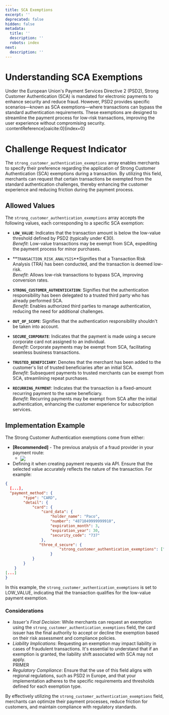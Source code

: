 ```yaml
---
title: SCA Exemptions
excerpt: ''
deprecated: false
hidden: false
metadata:
  title: ''
  description: ''
  robots: index
next:
  description: ''
---
```

# Understanding SCA Exemptions

Under the European Union's Payment Services Directive 2 (PSD2), Strong Customer Authentication (SCA) is mandated for electronic payments to enhance security and reduce fraud. However, PSD2 provides specific scenarios—known as SCA exemptions—where transactions can bypass the standard authentication requirements. These exemptions are designed to streamline the payment process for low-risk transactions, improving the user experience without compromising security. :contentReference\[oaicite:0]\{index=0}

# Challenge Request Indicator

The `strong_customer_authentication_exemptions` array enables merchants to specify their preference regarding the application of Strong Customer Authentication (SCA) exemptions during a transaction. By utilizing this field, merchants can request that certain transactions be exempted from the standard authentication challenges, thereby enhancing the customer experience and reducing friction during the payment process.

## Allowed Values

The `strong_customer_authentication_exemptions` array accepts the following values, each corresponding to a specific SCA exemption:

* **`LOW_VALUE`**: Indicates that the transaction amount is below the low-value threshold defined by PSD2 (typically under €30).\
  *Benefit*: Low-value transactions may be exempt from SCA, expediting the payment process for minor purchases.

* \*\*`TRANSACTION_RISK_ANALYSIS`\*\*Signifies that a Transaction Risk Analysis (TRA) has been conducted, and the transaction is deemed low-risk.\
  *Benefit*: Allows low-risk transactions to bypass SCA, improving conversion rates.

* **`STRONG_CUSTOMER_AUTHENTICATION`**: Signifies that the authentication responsibility has been delegated to a trusted third party who has already performed SCA.\
  *Benefit*: Enables authorized third parties to manage authentication, reducing the need for additional challenges.

* **`OUT_OF_SCOPE`**: Signifies that the authentication responsibility shouldn't be taken into account.

* **`SECURE_CORPORATE`**: Indicates that the payment is made using a secure corporate card not assigned to an individual.\
  *Benefit*: Corporate payments may be exempt from SCA, facilitating seamless business transactions.

* **`TRUSTED_BENEFICIARY`**: Denotes that the merchant has been added to the customer's list of trusted beneficiaries after an initial SCA.\
  *Benefit*: Subsequent payments to trusted merchants can be exempt from SCA, streamlining repeat purchases.

* **`RECURRING_PAYMENT`**: Indicates that the transaction is a fixed-amount recurring payment to the same beneficiary.\
  *Benefit*: Recurring payments may be exempt from SCA after the initial authentication, enhancing the customer experience for subscription services.

## Implementation Example

The Strong Customer Authentication exemptions come from either:

* **\[Recommended]** - The previous analysis of a fraud provider in your payment route:
  * <Image align="center" src="https://files.readme.io/5e1b8247f3e9331bc2b87954083e493304b8dfcf2421666497dd28b8a7fe28b4-Screenshot_2025-06-09_at_9.35.29_AM.png" />
* Defining it when creating payment requests via API. Ensure that the selected value accurately reflects the nature of the transaction. For example:

```json
{
  [...],
  "payment_method": {
        "type": "CARD",
        "detail": {
            "card": {
                "card_data": {
                    "holder_name": "Paco",
                    "number": "4871049999999910",
                    "expiration_month": 3,
                    "expiration_year": 30,
                    "security_code": "737"
                },
               "three_d_secure": {
                        "strong_customer_authentication_exemptions": ["LOW_VALUE"]
                    }
            }
        }
    }
[...]
}
```

In this example, the `strong_customer_authentication_exemptions` is set to LOW\_VALUE, indicating that the transaction qualifies for the low-value payment exemption.

### Considerations

* *Issuer's Final Decision*: While merchants can request an exemption using the `strong_customer_authentication_exemptions` field, the card issuer has the final authority to accept or decline the exemption based on their risk assessment and compliance policies.
* *Liability Implications*: Requesting an exemption may impact liability in cases of fraudulent transactions. It's essential to understand that if an exemption is granted, the liability shift associated with SCA may not apply.\
  PRIMER
* *Regulatory Compliance*: Ensure that the use of this field aligns with regional regulations, such as PSD2 in Europe, and that your implementation adheres to the specific requirements and thresholds defined for each exemption type.

By effectively utilizing the `strong_customer_authentication_exemptions` field, merchants can optimize their payment processes, reduce friction for customers, and maintain compliance with regulatory standards.
